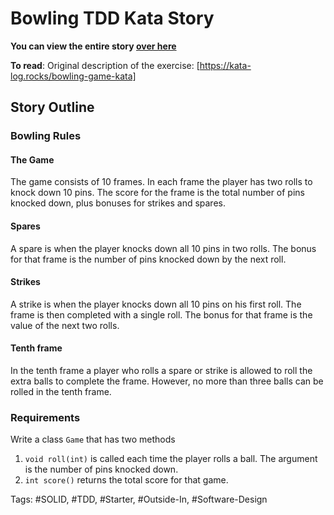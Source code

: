 # Bowling TDD Kata Story
**You can view the entire story [over here](https://codingstories.io/story/https:%2F%2Fgitlab.com%2Fgitaroktato%2Ftdd-kata-bowling-game)**

**To read**:
Original description of the exercise:
[https://kata-log.rocks/bowling-game-kata]

## Story Outline
### Bowling Rules
#### The Game
The game consists of 10 frames. 
In each frame the player has two rolls to knock down 10 pins. 
The score for the frame is the total number of pins knocked down, plus bonuses for strikes and spares.

#### Spares
A spare is when the player knocks down all 10 pins in two rolls. 
The bonus for that frame is the number of pins knocked down by the next roll.

#### Strikes
A strike is when the player knocks down all 10 pins on his first roll. 
The frame is then completed with a single roll. The bonus for that frame is the value of the next two rolls.

#### Tenth frame
In the tenth frame a player who rolls a spare or strike is allowed to roll the extra balls to complete the frame.
However, no more than three balls can be rolled in the tenth frame.

### Requirements
Write a class `Game` that has two methods

1. `void roll(int)` is called each time the player rolls a ball. The argument is the number of pins knocked down.
1. `int score()` returns the total score for that game.

Tags: #SOLID, #TDD, #Starter, #Outside-In, #Software-Design
